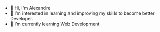 - 👋 Hi, I’m Alexandre
- 👀 I’m interested in learning and improving my skills to become better Developer.
- 🌱 I’m currently learning Web Development
